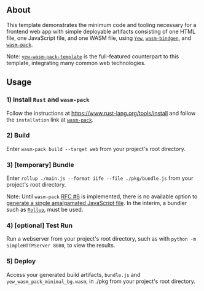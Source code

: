 ## About

This template demonstrates the minimum code and tooling necessary for a frontend web app with simple deployable artifacts consisting of one HTML file, one JavaScript file, and one WASM file, using [`Yew`](https://github.com/yewstack/yew), [`wasm-bindgen`](https://github.com/rustwasm/wasm-bindgen), and [`wasm-pack`](https://github.com/rustwasm/wasm-pack).

Note: [`yew-wasm-pack-template`](https://github.com/yewstack/yew-wasm-pack-template) is the full-featured counterpart to this template, integrating many common web technologies.

## Usage

### 1) Install `Rust` and `wasm-pack`

Follow the instructions at https://www.rust-lang.org/tools/install and follow the `installation` link at [`wasm-pack`](https://github.com/rustwasm/wasm-pack).

### 2) Build

Enter `wasm-pack build --target web` from your project's root directory.

### 3) [temporary] Bundle

Enter `rollup ./main.js --format iife --file ./pkg/bundle.js` from your project's root directory.

Note: Until `wasm-pack` [RFC #6](https://github.com/rustwasm/rfcs/blob/master/text/006-local-js-dependencies.md) is implemented, there is no available option to [generate a single amalgamated JavaScript file](https://github.com/rustwasm/wasm-pack/issues/699).  In the interim, a bundler such as [`Rollup`](https://rollupjs.org/guide/en/#quick-start), must be used.

### 4) [optional] Test Run

Run a webserver from your project's root directory, such as with `python -m SimpleHTTPServer 8080`, to view the results.

### 5) Deploy

Access your generated build artifacts, `bundle.js` and `yew_wasm_pack_minimal_bg.wasm`, in ./pkg from your project's root directory.
